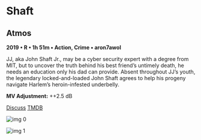 # Shaft

## Atmos

**2019 • R • 1h 51m • Action, Crime • aron7awol**

JJ, aka John Shaft Jr., may be a cyber security expert with a degree from MIT, but to uncover the truth behind his best friend’s untimely death, he needs an education only his dad can provide. Absent throughout JJ’s youth, the legendary locked-and-loaded John Shaft agrees to help his progeny navigate Harlem’s heroin-infested underbelly.

**MV Adjustment:** ++2.5 dB

[Discuss](https://www.avsforum.com/threads/bass-eq-for-filtered-movies.2995212/post-58237678)  [TMDB](486131)

![img 0](https://i.imgur.com/sjNqywW.jpg)

![img 1](https://i.imgur.com/g66QXUu.png)


